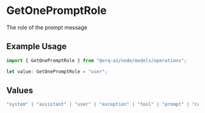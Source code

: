 # GetOnePromptRole

The role of the prompt message

## Example Usage

```typescript
import { GetOnePromptRole } from "@orq-ai/node/models/operations";

let value: GetOnePromptRole = "user";
```

## Values

```typescript
"system" | "assistant" | "user" | "exception" | "tool" | "prompt" | "correction" | "expected_output"
```